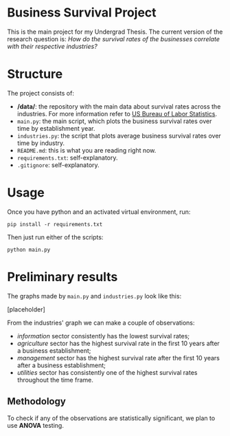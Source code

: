 # Business Survival Project

This is the main project for my Undergrad Thesis. The current version of the research question
is: *How do the survival rates of the businesses correlate with their respective industries?*

# Structure

The project consists of:

- **/data/**: the repository with the main data about survival rates across the industries. For more information refer to [US Bureau of Labor Statistics](https://www.bls.gov/bdm/bdmage.htm#Information).
- `main.py`: the main script, which plots the business survival rates over time by establishment year. 
- `industries.py`: the script that plots average business survival rates over time by industry. 
- `README.md`: this is what you are reading right now.
- `requirements.txt`: self-explanatory.
- `.gitignore`: self-explanatory.

# Usage

Once you have python and an activated virtual environment, run:
```
pip install -r requirements.txt
```

Then just run either of the scripts:
```shell
python main.py
```

# Preliminary results

The graphs made by `main.py` and `industries.py` look like this:

[placeholder]

From the industries' graph we can make a couple of observations:
- *information* sector consistently has the lowest survival rates;
- *agriculture* sector has the highest survival rate in the first 10 years after a business establishment;
- *management* sector has the highest survival rate after the first 10 years after a business establishment;
- *utilities* sector has consistently one of the highest survival rates throughout the time frame.

## Methodology

To check if any of the observations are statistically significant, we plan to use **ANOVA**
testing. 
